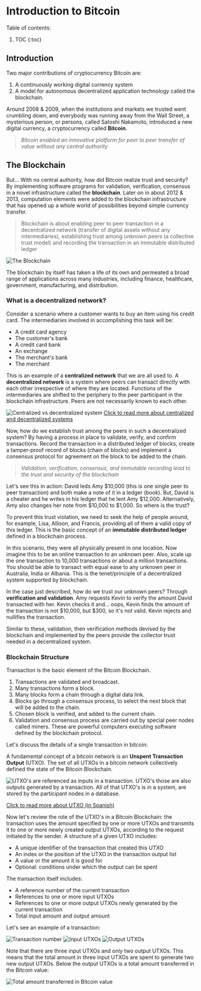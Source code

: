 # Introduction to Bitcoin
Table of contents:

1. TOC
{:toc}

## Introduction

Two major contributions of cryptocurrency Bitcoin are:
  1. A continuously working digital currency system
  2. A model for autonomous decentralized application technology called the blockchain.

Around 2008 & 2009, when the institutions and markets we trusted went crumbling down, and everybody was running away from the Wall Street, a mysterious person, or persons, called Satoshi Nakamoto, introduced a new digital currency, a cryptocurrency called **Bitcoin**. 

> *Bitcoin enabled an innovative platform for peer to peer transfer of value without any central authority*

## The Blockchain

But... With no central authority, how did Bitcoin realize trust and security? By implementing software programs for validation, verification, consensus in a novel infrastructure called the **blockchain**. 
Later on in about 2012 & 2013, computation elements were added to the blockchain infrastructure that has opened up a whole world of possibilities beyond simple currency transfer.

> Blockchain is about enabling peer to peer transaction in a decentralized network (transfer of digital assets without any intermediaries), establishing trust among unknown peers (a collective trust model) and recording the transaction in an immutable distributed ledger

![](/My-Blockchain-Book/images/Intro-Blockchain.jpg "The Blockchain")

The blockchain by itself has taken a life of its own and permeated a broad range of applications across many industries, including finance, healthcare, government, manufacturing, and distribution. 


### What is a decentralized network?

Consider a scenario where a customer wants to buy an item using his credit card. The intermediaries involved in accomplishing this task will be: 
- A credit card agency
- The customer's bank
- A credit card bank
- An exchange
- The merchant's bank
- The merchant

This is an example of a **centralized network** that we are all used to.
A **decentralized network** is a system where peers can transact directly with each other irrespective of where they are located. Functions of the intermediaries are shifted to the periphery to the peer participant in the blockchain infrastructure. Peers are not necessarily known to each other. 

![](/My-Blockchain-Book/images/Centralized-Decentralized.png "Centralized vs decentralized system")
[Click to read more about centralized and decentralized systems](https://medium.com/hackernoon/centralization-vs-decentralization-the-best-and-worst-of-both-worlds-7bfdd628ad09)

Now, how do we establish trust among the peers in such a decentralized system? By having a process in place to validate, verify, and confirm transactions. Record the transaction in a distributed ledger of blocks, create a tamper-proof record of blocks (chain of blocks) and implement a consensus protocol for agreement on the block to be added to the chain.

> *Validation, verification, consensus, and immutable recording lead to the trust and security of the blockchain*

Let's see this in action: David leds Amy $10,000 (this is one single peer to peer transaction) and both make a note of it in a ledger (book). But, David is a cheater and he writes in his ledger that he lent Amy $12,000. Alternatively, Amy also changes her note from $10,000 to $1,000. So where is the trust?

To prevent this trust violation, we need to seek the help of people around, for example, Lisa, Allison, and Francis, providing all of them a valid copy of this ledger. This is the basic concept of an **immutable distributed ledger** defined in a blockchain process. 

In this scenario, they were all physically present in one location. Now imagine this to be an online transaction to an unknown peer. Also, scale up the one transaction to 10,000 transactions or about a million transactions. You should be able to transact with equal ease to any unknown peer in Australia, India or Albania. 
This is the tenet/principle of a decentralized system supported by blockchain. 

In the case just described, how do we trust our unknown peers? Through **verification and validation**. Amy requests Kevin to verify the amount David transacted with her. Kevin checks it and... oops, Kevin finds the amount of the transaction is not $10,000, but $300, so it's not valid. Kevin rejects and nullifies the transaction.

Similar to these, validation, then verification methods devised by the blockchain and implemented by the peers provide the collector trust needed in a decentralized system.  

### Blockchain Structure

Transaction is the basic element of the Bitcoin Blockchain.
1. Transactions are validated and broadcast.
2. Many transactions form a block.
3. Many blocks form a chain through a digital data link.
4. Blocks go through a consensus process, to select the next block that will be added to the chain. 
5. Chosen block is verified, and added to the current chain. 
6. Validation and consensus process are carried out by special peer nodes called miners. These are powerful computers executing software defined by the blockchain protocol.

Let's discuss the details of a single transaction in bitcoin:

A fundamental concept of a bitcoin network is an **Unspent Transaction Output** (UTXO). The set of all UTXOs in a bitcoin network collectively defined the state of the Bitcoin Blockchain. 

![](/My-Blockchain-Book/images/UTXO.PNG "UTXO's are referenced as inputs in a transaction. UTXO's those are also outputs generated by a transaction. All of that UTXO's is in a system, are stored by the participant nodes in a database.") 

[Click to read more about UTXO (in Spanish)](https://academy.bit2me.com/que-es-una-utxo/)

Now let's review the role of the UTXO's in a Bitcoin Blockchain: the transaction uses the amount specified by one or more UTXOs and transmits it to one or more newly created output UTXOs, according to the request initiated by the sender. A structure of a given UTXO includes:
- A unique identifier of the transaction that created this UTXO
- An index or the position of the UTXO in the transaction output list
- A value or the amount it is good for
- Optional: conditions under which the output can be spent 

The transaction itself includes:
- A reference number of the current transaction
- References to one or more input UTXOs
- References to one or more output UTXOs newly generated by the current transaction
- Total input amount and output amount

Let's see an example of a transaction:

![](/My-Blockchain-Book/images/Transaction-Number.PNG "Transaction number") 
![](/My-Blockchain-Book/images/Input-UTXO.PNG "Input UTXOs") 
![](/My-Blockchain-Book/images/Output-UTXO.PNG "Output UTXOs") 

Note that there are three input UTXOs and only two output UTXOs. This means that the total amount in three input UTXOs are spent to generate two new output UTXOs. Below the output UTXOs is a total amount transferred in the Bitcoin value:

![](/My-Blockchain-Book/images/BTC-total-value.PNG "Total amount transferred in Bitcoin value") 

